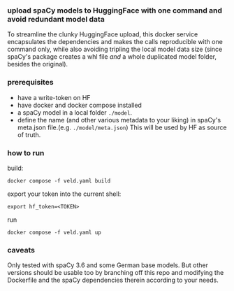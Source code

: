 
### upload spaCy models to HuggingFace with one command and avoid redundant model data

To streamline the clunky HuggingFace upload, this docker service encapsulates the dependencies and 
makes the calls reproducible with one command only, while also avoiding tripling the local model 
data size (since spaCy's package creates a whl file *and* a whole duplicated model folder, besides 
the original).

### prerequisites

- have a write-token on HF 
- have docker and docker compose installed
- a spaCy model in a local folder `./model`.
- define the name (and other various metadata to your liking) in spaCy's meta.json file.(e.g.
  `./model/meta.json`) This will be used by HF as source of truth.

### how to run

build:
```
docker compose -f veld.yaml build
```

export your token into the current shell:
```
export hf_token=<TOKEN>
```

run
```
docker compose -f veld.yaml up
```

### caveats

Only tested with spaCy 3.6 and some German base models. But other versions should be usable too by
branching off this repo and modifying the Dockerfile and the spaCy dependencies therein according to
your needs.

